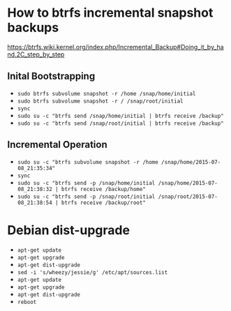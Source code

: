 # How to btrfs incremental snapshot backups

https://btrfs.wiki.kernel.org/index.php/Incremental_Backup#Doing_it_by_hand.2C_step_by_step

## Inital Bootstrapping
* `sudo btrfs subvolume snapshot -r /home /snap/home/initial`
* `sudo btrfs subvolume snapshot -r / /snap/root/initial`
* `sync`
* `sudo su -c "btrfs send /snap/home/initial | btrfs receive /backup"`
* `sudo su -c "btrfs send /snap/root/initial | btrfs receive /backup"`

## Incremental Operation
* `sudo su -c "btrfs subvolume snapshot -r /home /snap/home/2015-07-08_21:35:34"`
* `sync`
* `sudo su -c "btrfs send -p /snap/home/initial /snap/home/2015-07-08_21:38:32 | btrfs receive /backup/home"`
* `sudo su -c "btrfs send -p /snap/root/initial /snap/root/2015-07-08_21:38:54 | btrfs receive /backup/root"`


# Debian dist-upgrade
* `apt-get update`
* `apt-get upgrade`
* `apt-get dist-upgrade`
* `sed -i 's/wheezy/jessie/g' /etc/apt/sources.list`
* `apt-get update`
* `apt-get upgrade`
* `apt-get dist-upgrade`
* `reboot`
